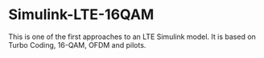 # Simulink-LTE-16QAM
This is one of the first approaches to an LTE Simulink model. It is based on  Turbo Coding, 16-QAM, OFDM and pilots. 
